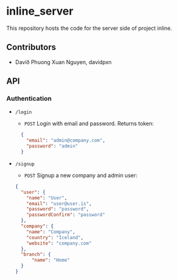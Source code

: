 # inline_server

This repository hosts the code for the server side of project inline.

## Contributors

  * Davíð Phuong Xuan Nguyen, davidpxn

## API
### Authentication

* `/login`

  * `POST` Login with email and password. Returns token:
  ```json
    {
      "email": "admin@company.com",
      "password": "admin"
    }
  ```
  
* `/signup
`
  * `POST` Signup a new company and admin user:
  ```json
  {
    "user": {
      "name": "User",
      "email": "user@user.is",
      "password": "password",
      "passwordConfirm": "password"
    },
    "company": {
      "name": "Company",
      "country": "Iceland",
      "website": "company.com"
    },
    "branch": {
    	"name": "Home"
    }
  }
  ```
